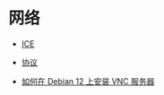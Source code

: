 # 网络

- [ICE](ice/README.md)
- [协议](protocols/README.md)

- [如何在 Debian 12 上安装 VNC 服务器](tigervnc.md)
